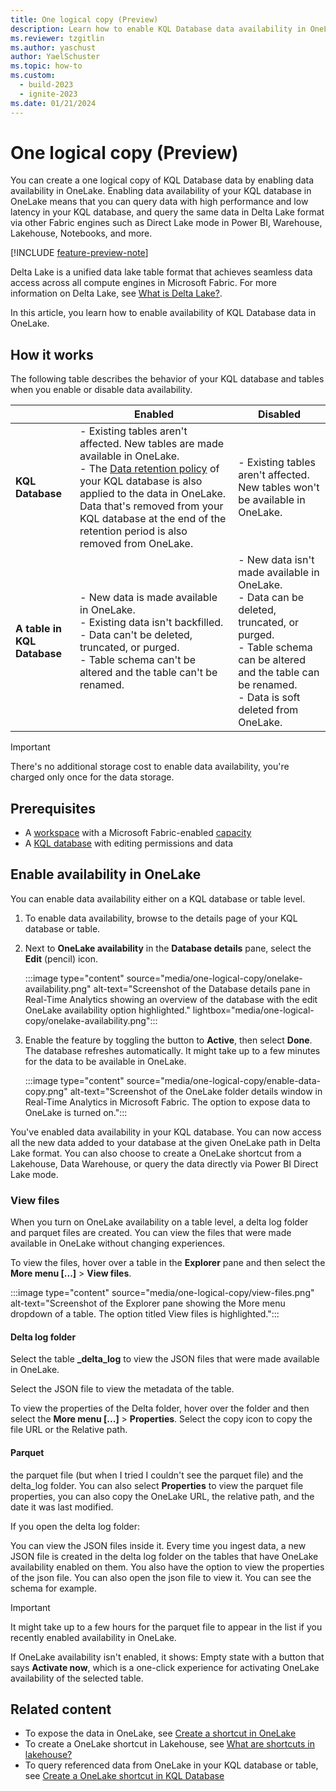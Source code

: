 ```yaml
---
title: One logical copy (Preview)
description: Learn how to enable KQL Database data availability in OneLake.
ms.reviewer: tzgitlin
ms.author: yaschust
author: YaelSchuster
ms.topic: how-to
ms.custom:
  - build-2023
  - ignite-2023
ms.date: 01/21/2024
---
```

# One logical copy (Preview)

You can create a one logical copy of KQL Database data by enabling data availability in OneLake. Enabling data availability of your KQL database in OneLake means that you can query data with high performance and low latency in your KQL database, and query the same data in Delta Lake format via other Fabric engines such as Direct Lake mode in Power BI, Warehouse, Lakehouse, Notebooks, and more.

[!INCLUDE [feature-preview-note](../includes/feature-preview-note.md)]

Delta Lake is a unified data lake table format that achieves seamless data access across all compute engines in Microsoft Fabric. For more information on Delta Lake, see [What is Delta Lake?](/azure/synapse-analytics/spark/apache-spark-what-is-delta-lake).

In this article, you learn how to enable availability of KQL Database data in OneLake.

## How it works

The following table describes the behavior of your KQL database and tables when you enable or disable data availability.

| | Enabled| Disabled|
|------|---------|--------|
|**KQL Database**| - Existing tables aren't affected. New tables are made available in OneLake. <br/> - The [Data retention policy](data-policies.md#data-retention-policy) of your KQL database is also applied to the data in OneLake. Data that's removed from your KQL database at the end of the retention period is also removed from OneLake. | - Existing tables aren't affected. New tables won't be available in OneLake. |
|**A table in KQL Database**| - New data is made available in OneLake. <br/> - Existing data isn't backfilled. <br/> - Data can't be deleted, truncated, or purged. <br/> - Table schema can't be altered and the table can't be renamed. | - New data isn't made available in OneLake. <br/> - Data can be deleted, truncated, or purged. <br/> - Table schema can be altered and the table can be renamed. <br/> - Data is soft deleted from OneLake.|

> [!IMPORTANT]
> There's no additional storage cost to enable data availability, you're charged only once for the data storage.

## Prerequisites

* A [workspace](../get-started/create-workspaces.md) with a Microsoft Fabric-enabled [capacity](../enterprise/licenses.md#capacity)
* A [KQL database](create-database.md) with editing permissions and data

## Enable availability in OneLake

You can enable data availability either on a KQL database or table level.

1. To enable data availability, browse to the details page of your KQL database or table.
1. Next to **OneLake availability** in the **Database details** pane, select the **Edit** (pencil) icon.

    :::image type="content" source="media/one-logical-copy/onelake-availability.png" alt-text="Screenshot of the Database details pane in Real-Time Analytics showing an overview of the database with the edit OneLake availability option highlighted." lightbox="media/one-logical-copy/onelake-availability.png":::

1. Enable the feature by toggling the button to **Active**, then select **Done**. The database refreshes automatically. It might take up to a few  minutes for the data to be available in OneLake.

    :::image type="content" source="media/one-logical-copy/enable-data-copy.png" alt-text="Screenshot of the OneLake folder details window in Real-Time Analytics in Microsoft Fabric. The option to expose data to OneLake is turned on.":::

You've enabled data availability in your KQL database. You can now access all the new data added to your database at the given OneLake path in Delta Lake format. You can also choose to create a OneLake shortcut from a Lakehouse, Data Warehouse, or query the data directly via Power BI Direct Lake mode.

### View files

When you turn on OneLake availability on a table level, a delta log folder and parquet files are created. You can view the files that were made available in OneLake without changing experiences.

To view the files, hover over a table in the **Explorer** pane and then select the **More menu [...]** > **View files**.

:::image type="content" source="media/one-logical-copy/view-files.png" alt-text="Screenshot of the Explorer pane showing the More menu dropdown of a table. The option titled View files is highlighted.":::

#### Delta log folder

Select the table **_delta_log** to view the JSON files that were made available in OneLake.

Select the JSON file to view the metadata of the table.

To view the properties of the Delta folder, hover over the folder and then select the **More menu [...]** > **Properties**. Select the copy icon to copy the file URL or the Relative path. 

#### Parquet

the parquet file (but when I tried I couldn't see the parquet file) and the delta_log folder. You can also select **Properties** to view the parquet file properties, you can also copy the OneLake URL, the relative path, and the date it was last modified.

If you open the delta log folder:

You can view the JSON files inside it. Every time you ingest data, a new JSON file is created in the delta log folder on the tables that have OneLake availability enabled on them.
You also have the option to view the properties of the json file. 
You can also open the json file to view it. You can see the schema for example.

> [!IMPORTANT]
> It might take up to a few hours for the parquet file to appear in the list if you recently enabled availability in OneLake.

If OneLake availability isn't enabled, it shows: Empty state with a button that says **Activate now**, which is a one-click experience for activating OneLake availability of the selected table.

## Related content

* To expose the data in OneLake, see [Create a shortcut in OneLake](../onelake/create-onelake-shortcut.md)
* To create a OneLake shortcut in Lakehouse, see [What are shortcuts in lakehouse?](../data-engineering/lakehouse-shortcuts.md)
* To query referenced data from OneLake in your KQL database or table, see [Create a OneLake shortcut in KQL Database](onelake-shortcuts.md?tab=onelake-shortcut)